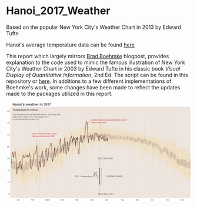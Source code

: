 # Hanoi_2017_Weather
Based on the popular New York City's Weather Chart in 2013 by Edward Tufte

Hanoi's average temperature data can be found [here](http://academic.udayton.edu/kissock/http/Weather/citylistWorld.htm)

This report which largely mirrors [Brad Boehmke](https://rpubs.com/bradleyboehmke/weather_graphic) blogpost, provides explanation to the code
used to mimic the famous illustration of New York City's Weather Chart in 2003 by Edward Tufte in his classic book _Visual Display of 
Quantitative Information_, 2nd Ed. The script can be found in this repository or [here](http://rpubs.com/nktbinh214/297336). In additions to 
a few different implementations of Boehmke's work, some changes have been made to reflect the updates made to the packages utilized in this
report.

![Final Plot](Final.png)
